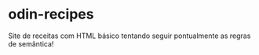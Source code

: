 # odin-recipes
Site de receitas com HTML básico tentando seguir pontualmente as regras de semântica!
